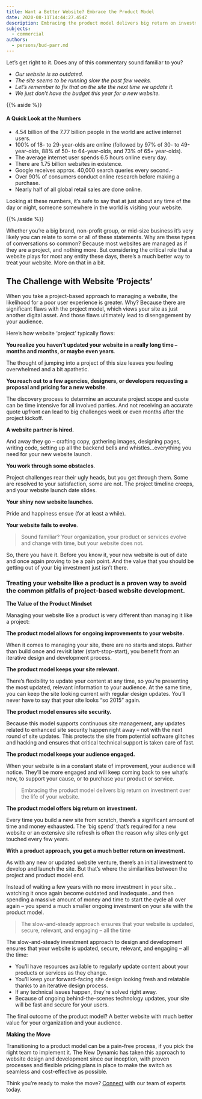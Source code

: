 ```yaml
---
title: Want a Better Website? Embrace the Product Model
date: 2020-08-11T14:44:27.454Z
description: Embracing the product model delivers big return on investment…
subjects:
  - commercial
authors:
  - persons/bud-parr.md
---
```

Let’s get right to it. Does any of this commentary sound familiar to you?



- *Our website is so outdated.*
- *The site seems to be running slow the past few weeks.*
- *Let’s remember to fix that on the site the next time we update it.*
- *We just don’t have the budget this year for a new website.*


{{% aside %}}

#### A Quick Look at the Numbers


- 4.54 billion of the 7.77 billion people in the world are active internet users.
- 100% of 18- to 29-year-olds are online (followed by 97% of 30- to 49-year-olds, 88% of 50- to 64-year-olds, and 73% of 65+ year-olds).
- The average internet user spends 6.5 hours online every day.
- There are 1.75 billion websites in existence.
- Google receives approx. 40,000 search queries every second.-
- Over 90% of consumers conduct online research before making a purchase.
- Nearly half of all global retail sales are done online.

Looking at these numbers, it’s safe to say that at just about any time of the day or night, someone somewhere in the world is visiting your website. 

<!-- It’s a pivotal part of your brand story – quite often the place where first impressions are made. And whether you know it or not, that first impression will make or break the relationship you have with your audience. -->
{{% /aside %}}

Whether you’re a big brand, non-profit group, or mid-size business it’s very likely you can relate to some or all of these statements. Why are these types of conversations so common? Because most websites are managed as if they are a project, and nothing more. But considering the critical role that a website plays for most any entity these days, there’s a much better way to treat your website. More on that in a bit.



## The Challenge with Website ‘Projects’

When you take a project-based approach to managing a website, the likelihood for a poor user experience is greater. Why? Because there are significant flaws with the project model, which views your site as just another digital asset. And those flaws ultimately lead to disengagement by your audience.


Here’s how website ‘project’ typically flows: 
<!-- maybe present this ‘process’ content as a graphic/flowchart? -->


**You realize you haven’t updated your website in a really long time – months and months, or maybe even years**. 

The thought of jumping into a project of this size leaves you feeling overwhelmed and a bit apathetic.


**You reach out to a few agencies, designers, or developers requesting a proposal and pricing for a new website**. 

The discovery process to determine an accurate project scope and quote can be time intensive for all involved parties. And not receiving an accurate quote upfront can lead to big challenges week or even months after the project kickoff.

**A website partner is hired.** 

And away they go – crafting copy, gathering images, designing pages, writing code, setting up all the backend bells and whistles…everything you need for your new website launch.

**You work through some obstacles**. 

Project challenges rear their ugly heads, but you get through them. Some are resolved to your satisfaction, some are not. The project timeline creeps, and your website launch date slides.

**Your shiny new website launches.** 

Pride and happiness ensue (for at least a while).

**Your website fails to evolve**.

> Sound familiar? Your organization, your product or services evolve and change with time, but your website does not.

So, there you have it. Before you know it, your new website is out of date and once again proving to be a pain point. And the value that you should be getting out of your big investment just isn’t there.

### Treating your website like a product is a proven way to avoid the common pitfalls of project-based website development.

**The Value of the Product Mindset**

Managing your website like a product is very different than managing it like a project:

**The product model allows for ongoing improvements to your website.**

When it comes to managing your site, there are no starts and stops. Rather than build once and revisit later (start-stop-start), you benefit from an iterative design and development process.

**The product model keeps your site relevant.**

There’s flexibility to update your content at any time, so you’re presenting the most updated, relevant information to your audience. At the same time, you can keep the site looking current with regular design updates. You’ll never have to say that your site looks “so 2015” again.




**The product model ensures site security.**

Because this model supports continuous site management, any updates related to enhanced site security happen right away – not with the next round of site updates. This protects the site from potential software glitches and hacking and ensures that critical technical support is taken care of fast.

**The product model keeps your audience engaged.**

When your website is in a constant state of improvement, your audience will notice. They’ll be more engaged and will keep coming back to see what’s new, to support your cause, or to purchase your product or service.


> Embracing the product model delivers big return on investment over the life of your website.

**The product model offers big return on investment.**

Every time you build a new site from scratch, there’s a significant amount of time and money exhausted. The ‘big spend’ that’s required for a new website or an extensive site refresh is often the reason why sites only get touched every few years.

<!-- ![](/uploads/Build-and-evolve-product.png) -->

**With a product approach, you get a much better return on investment.**

As with any new or updated website venture, there’s an initial investment to develop and launch the site. But that’s where the similarities between the project and product model end.

Instead of waiting a few years with no more investment in your site…watching it once again become outdated and inadequate…and then spending a massive amount of money and time to start the cycle all over again – you spend a much smaller ongoing investment on your site with the product model.

> The slow-and-steady approach ensures that your website is updated, secure, relevant, and engaging – all the time

The slow-and-steady investment approach to design and development ensures that your website is updated, secure, relevant, and engaging – all the time:

* You’ll have resources available to regularly update content about your products or services as they change.
* You’ll keep your forward-facing site design looking fresh and relatable thanks to an iterative design process.
* If any technical issues happen, they’re solved right away.
* Because of ongoing behind-the-scenes technology updates, your site will be fast and secure for your users.

The final outcome of the product model? A better website with much better value for your organization and your audience.

**Making the Move**

Transitioning to a product model can be a pain-free process, if you pick the right team to implement it. The New Dynamic has taken this approach to website design and development since our inception, with proven processes and flexible pricing plans in place to make the switch as seamless and cost-effective as possible.


Think you’re ready to make the move? [Connect](https://www.thenewdynamic.com/contact/) with our team of experts today.
